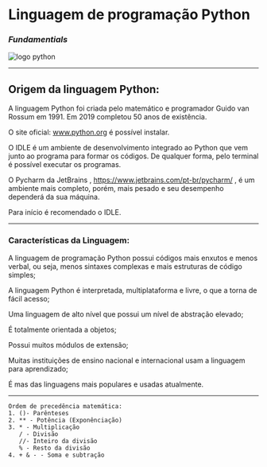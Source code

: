 # **Linguagem de programação Python**
### _Fundamentials_



![logo python](https://github.com/userdanixdev/Programa-o-em-Python/assets/132594952/1f3da02b-f706-4563-b90f-37a124ceb77a)
***
## Origem da linguagem Python:

A linguagem Python foi criada pelo matemático e programador Guido van Rossum em 1991. Em 2019 completou 50 anos de existência.

O site oficial: www.python.org é possível instalar. 

O IDLE é um ambiente de desenvolvimento integrado ao Python que vem junto ao programa para formar os códigos. De qualquer forma, pelo terminal é possível executar os programas.

O Pycharm da JetBrains , https://www.jetbrains.com/pt-br/pycharm/ , é um ambiente mais completo, porém, mais pesado e seu desempenho dependerá da sua máquina.

Para início é recomendado o IDLE.
***
### Características da Linguagem:

A linguagem de programação Python possui códigos mais enxutos e menos verbal, ou seja, menos sintaxes complexas e mais estruturas de código simples;

A linguagem Python é interpretada, multiplataforma e livre, o que a torna de fácil acesso;

Uma linguagem de alto nível que possui um nível de abstração elevado;

É totalmente orientada a objetos;

Possui muitos módulos de extensão;

Muitas instituições de ensino nacional e internacional usam a linguagem para aprendizado;

É mas das linguagens mais populares e usadas atualmente.
***


    Ordem de precedência matemática:
    1. ()- Parênteses
    2. ** - Potência (Exponênciação)
    3. * - Multiplicação
       / - Divisão
       //- Inteiro da divisão
       % - Resto da divisão
    4. + & - - Soma e subtração
